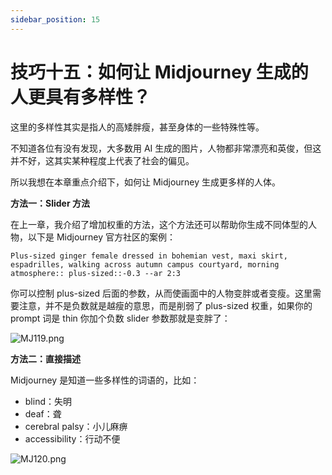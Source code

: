 ```yaml
---
sidebar_position: 15
---
```


# 技巧十五：如何让 Midjourney 生成的人更具有多样性？

这里的多样性其实是指人的高矮胖瘦，甚至身体的一些特殊性等。

不知道各位有没有发现，大多数用 AI 生成的图片，人物都非常漂亮和英俊，但这并不好，这其实某种程度上代表了社会的偏见。

所以我想在本章重点介绍下，如何让 Midjourney 生成更多样的人体。

**方法一：Slider 方法**

在上一章，我介绍了增加权重的方法，这个方法还可以帮助你生成不同体型的人物，以下是 Midjourney 官方社区的案例：

```other
Plus-sized ginger female dressed in bohemian vest, maxi skirt, espadrilles, walking across autumn campus courtyard, morning atmosphere:: plus-sized::-0.3 --ar 2:3
```

你可以控制 plus-sized 后面的参数，从而使画面中的人物变胖或者变瘦。这里需要注意，并不是负数就是越瘦的意思，而是削弱了 plus-sized 权重，如果你的 prompt 词是 thin 你加个负数 slider 参数那就是变胖了：

![MJ119.png](https://cdn.jsdelivr.net/gh/misu198/Midjourney@main/docs/MJ1191713529732.png)

**方法二：直接描述**

Midjourney 是知道一些多样性的词语的，比如：

- blind：失明
- deaf：聋
- cerebral palsy：小儿麻痹
- accessibility：行动不便

![MJ120.png](https://cdn.jsdelivr.net/gh/misu198/Midjourney@main/docs/MJ1201713529738.png)

